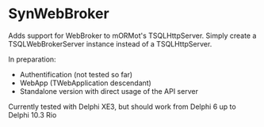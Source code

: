 # SynWebBroker

Adds support for WebBroker to mORMot's TSQLHttpServer. Simply create a TSQLWebBrokerServer instance instead of a TSQLHttpServer.

In preparation:

* Authentification (not tested so far)
* WebApp (TWebApplication descendant)
* Standalone version with direct usage of the API server

Currently tested with Delphi XE3, but should work from Delphi 6 up to Delphi 10.3 Rio
